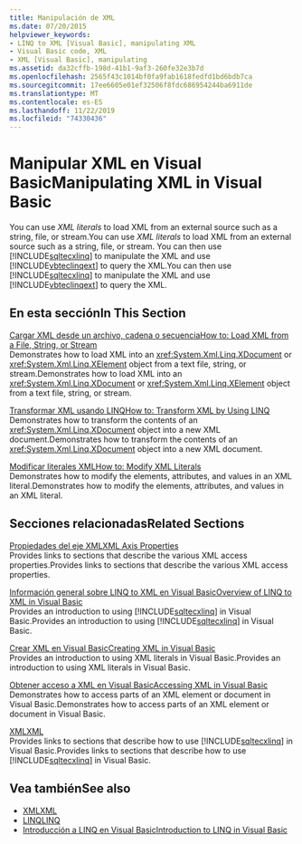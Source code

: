 ```yaml
---
title: Manipulación de XML
ms.date: 07/20/2015
helpviewer_keywords:
- LINQ to XML [Visual Basic], manipulating XML
- Visual Basic code, XML
- XML [Visual Basic], manipulating
ms.assetid: da32cffb-198d-41b1-9af3-260fe32e3b7d
ms.openlocfilehash: 2565f43c1014bf0fa9fab1618fedfd1bd6bdb7ca
ms.sourcegitcommit: 17ee6605e01ef32506f8fdc686954244ba6911de
ms.translationtype: MT
ms.contentlocale: es-ES
ms.lasthandoff: 11/22/2019
ms.locfileid: "74330436"
---
```

# <a name="manipulating-xml-in-visual-basic"></a><span data-ttu-id="c2319-102">Manipular XML en Visual Basic</span><span class="sxs-lookup"><span data-stu-id="c2319-102">Manipulating XML in Visual Basic</span></span>
<span data-ttu-id="c2319-103">You can use *XML literals* to load XML from an external source such as a string, file, or stream.</span><span class="sxs-lookup"><span data-stu-id="c2319-103">You can use *XML literals* to load XML from an external source such as a string, file, or stream.</span></span> <span data-ttu-id="c2319-104">You can then use [!INCLUDE[sqltecxlinq](~/includes/sqltecxlinq-md.md)] to manipulate the XML and use [!INCLUDE[vbteclinqext](~/includes/vbteclinqext-md.md)] to query the XML.</span><span class="sxs-lookup"><span data-stu-id="c2319-104">You can then use [!INCLUDE[sqltecxlinq](~/includes/sqltecxlinq-md.md)] to manipulate the XML and use [!INCLUDE[vbteclinqext](~/includes/vbteclinqext-md.md)] to query the XML.</span></span>  
  
## <a name="in-this-section"></a><span data-ttu-id="c2319-105">En esta sección</span><span class="sxs-lookup"><span data-stu-id="c2319-105">In This Section</span></span>  
 [<span data-ttu-id="c2319-106">Cargar XML desde un archivo, cadena o secuencia</span><span class="sxs-lookup"><span data-stu-id="c2319-106">How to: Load XML from a File, String, or Stream</span></span>](../../../../visual-basic/programming-guide/language-features/xml/how-to-load-xml-from-a-file-string-or-stream.md)  
 <span data-ttu-id="c2319-107">Demonstrates how to load XML into an <xref:System.Xml.Linq.XDocument> or <xref:System.Xml.Linq.XElement> object from a text file, string, or stream.</span><span class="sxs-lookup"><span data-stu-id="c2319-107">Demonstrates how to load XML into an <xref:System.Xml.Linq.XDocument> or <xref:System.Xml.Linq.XElement> object from a text file, string, or stream.</span></span>  
  
 [<span data-ttu-id="c2319-108">Transformar XML usando LINQ</span><span class="sxs-lookup"><span data-stu-id="c2319-108">How to: Transform XML by Using LINQ</span></span>](../../../../visual-basic/programming-guide/language-features/xml/how-to-transform-xml-by-using-linq.md)  
 <span data-ttu-id="c2319-109">Demonstrates how to transform the contents of an <xref:System.Xml.Linq.XDocument> object into a new XML document.</span><span class="sxs-lookup"><span data-stu-id="c2319-109">Demonstrates how to transform the contents of an <xref:System.Xml.Linq.XDocument> object into a new XML document.</span></span>  
  
 [<span data-ttu-id="c2319-110">Modificar literales XML</span><span class="sxs-lookup"><span data-stu-id="c2319-110">How to: Modify XML Literals</span></span>](../../../../visual-basic/programming-guide/language-features/xml/how-to-modify-xml-literals.md)  
 <span data-ttu-id="c2319-111">Demonstrates how to modify the elements, attributes, and values in an XML literal.</span><span class="sxs-lookup"><span data-stu-id="c2319-111">Demonstrates how to modify the elements, attributes, and values in an XML literal.</span></span>  
  
## <a name="related-sections"></a><span data-ttu-id="c2319-112">Secciones relacionadas</span><span class="sxs-lookup"><span data-stu-id="c2319-112">Related Sections</span></span>  
 [<span data-ttu-id="c2319-113">Propiedades del eje XML</span><span class="sxs-lookup"><span data-stu-id="c2319-113">XML Axis Properties</span></span>](../../../../visual-basic/language-reference/xml-axis/index.md)  
 <span data-ttu-id="c2319-114">Provides links to sections that describe the various XML access properties.</span><span class="sxs-lookup"><span data-stu-id="c2319-114">Provides links to sections that describe the various XML access properties.</span></span>  
  
 [<span data-ttu-id="c2319-115">Información general sobre LINQ to XML en Visual Basic</span><span class="sxs-lookup"><span data-stu-id="c2319-115">Overview of LINQ to XML in Visual Basic</span></span>](../../../../visual-basic/programming-guide/language-features/xml/overview-of-linq-to-xml.md)  
 <span data-ttu-id="c2319-116">Provides an introduction to using [!INCLUDE[sqltecxlinq](~/includes/sqltecxlinq-md.md)] in Visual Basic.</span><span class="sxs-lookup"><span data-stu-id="c2319-116">Provides an introduction to using [!INCLUDE[sqltecxlinq](~/includes/sqltecxlinq-md.md)] in Visual Basic.</span></span>  
  
 [<span data-ttu-id="c2319-117">Crear XML en Visual Basic</span><span class="sxs-lookup"><span data-stu-id="c2319-117">Creating XML in Visual Basic</span></span>](../../../../visual-basic/programming-guide/language-features/xml/creating-xml.md)  
 <span data-ttu-id="c2319-118">Provides an introduction to using XML literals in Visual Basic.</span><span class="sxs-lookup"><span data-stu-id="c2319-118">Provides an introduction to using XML literals in Visual Basic.</span></span>  
  
 [<span data-ttu-id="c2319-119">Obtener acceso a XML en Visual Basic</span><span class="sxs-lookup"><span data-stu-id="c2319-119">Accessing XML in Visual Basic</span></span>](../../../../visual-basic/programming-guide/language-features/xml/accessing-xml.md)  
 <span data-ttu-id="c2319-120">Demonstrates how to access parts of an XML element or document in Visual Basic.</span><span class="sxs-lookup"><span data-stu-id="c2319-120">Demonstrates how to access parts of an XML element or document in Visual Basic.</span></span>  
  
 [<span data-ttu-id="c2319-121">XML</span><span class="sxs-lookup"><span data-stu-id="c2319-121">XML</span></span>](../../../../visual-basic/programming-guide/language-features/xml/index.md)  
 <span data-ttu-id="c2319-122">Provides links to sections that describe how to use [!INCLUDE[sqltecxlinq](~/includes/sqltecxlinq-md.md)] in Visual Basic.</span><span class="sxs-lookup"><span data-stu-id="c2319-122">Provides links to sections that describe how to use [!INCLUDE[sqltecxlinq](~/includes/sqltecxlinq-md.md)] in Visual Basic.</span></span>  
  
## <a name="see-also"></a><span data-ttu-id="c2319-123">Vea también</span><span class="sxs-lookup"><span data-stu-id="c2319-123">See also</span></span>

- [<span data-ttu-id="c2319-124">XML</span><span class="sxs-lookup"><span data-stu-id="c2319-124">XML</span></span>](../../../../visual-basic/programming-guide/language-features/xml/index.md)
- [<span data-ttu-id="c2319-125">LINQ</span><span class="sxs-lookup"><span data-stu-id="c2319-125">LINQ</span></span>](../../../../visual-basic/programming-guide/language-features/linq/index.md)
- [<span data-ttu-id="c2319-126">Introducción a LINQ en Visual Basic</span><span class="sxs-lookup"><span data-stu-id="c2319-126">Introduction to LINQ in Visual Basic</span></span>](../../../../visual-basic/programming-guide/language-features/linq/introduction-to-linq.md)
